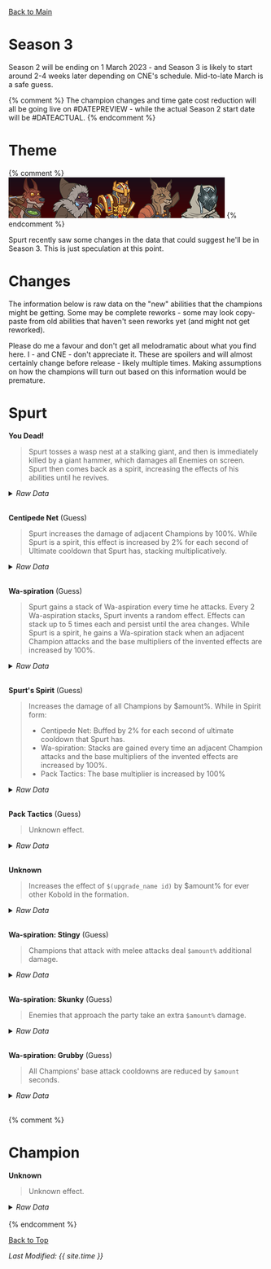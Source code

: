 [Back to Main](index.md)

# Season 3

Season 2 will be ending on 1 March 2023 - and Season 3 is likely to start around 2-4 weeks later depending on CNE's schedule. Mid-to-late March is a safe guess.

{% comment %}
The champion changes and time gate cost reduction will all be going live on #DATEPREVIEW - while the actual Season 2 start date will be #DATEACTUAL.
{% endcomment %}

# Theme

{% comment %}
![Season 3 Profile](images/portrait_s3.png)
{% endcomment %}

Spurt recently saw some changes in the data that could suggest he'll be in Season 3. This is just speculation at this point.

# Changes

The information below is raw data on the "new" abilities that the champions might be getting. Some may be complete reworks - some may look copy-paste from old abilities that haven't seen reworks yet (and might not get reworked).

Please do me a favour and don't get all melodramatic about what you find here. I - and CNE - don't appreciate it. These are spoilers and will almost certainly change before release - likely multiple times. Making assumptions on how the champions will turn out based on this information would be premature.

# Spurt

**You Dead!**
> Spurt tosses a wasp nest at a stalking giant, and then is immediately killed by a giant hammer, which damages all Enemies on screen. Spurt then comes back as a spirit, increasing the effects of his abilities until he revives.
<details><summary><em>Raw Data</em></summary>
<p>
<pre>
{
	"description": "Spurt tosses a wasp nest at a stalking giant, and then is immediately killed.",
	"long_description": "Spurt tosses a wasp nest at a stalking giant, and then is immediately killed by a giant hammer, which damages all Enemies on screen. Spurt then comes back as a spirit, increasing the effects of his abilities until he revives.",
	"damage_modifier": 0.03,
	"damage_types": ["ranged"],
	"graphic_id": 5454,
	"target": "all",
	"aoe_radius": 0,
	"tags": [
		"ranged",
		"ultimate"
	],
	"num_targets": 1,
	"animations": [{
		"powerup_after_jump": true,
		"damage_frame": 80,
		"effect_frames": {"jump_back": {
			"activate_on_animation_cancelled": true,
			"apply_to_hero": true,
			"effect_string": "effect_def,1429"
		}},
		"fade_back_in": true,
		"visual_effect_frames": {"-22": {
			"effect": "animated_clip",
			"scale": 1.15,
			"graphic_id": 5490
		}},
		"power_up_sequence": {
			"visual_effect_frames": {"19": {
				"projectile_details": {"projectile_graphic_id": 5476},
				"effect": "projectile",
				"offset_x": 1600,
				"projectile": "wasp_bag",
				"offset_y": -200
			}},
			"animation_sequence_name": "attack"
		},
		"jump_center": true,
		"require_targets_to_start": false,
		"refresh_damage_targets_at_hit": true,
		"type": "melee_attack"
	}],
	"name": "You Dead!",
	"cooldown": 120,
	"id": 605
}
</pre>
</p>
</details>
<br />

**Centipede Net** (Guess)
> Spurt increases the damage of adjacent Champions by 100%.
> While Spurt is a spirit, this effect is increased by 2% for each second of Ultimate cooldown that Spurt has, stacking multiplicatively.
<details><summary><em>Raw Data</em></summary>
<p>
<pre>
{
	"effect_keys": [{
		"effect_string": "hero_dps_multiplier_mult,100",
		"targets": ["adj"]
	}],
	"requirements": [],
	"description": {
		"pre": {"conditions": [
			{
				"condition": "upgrade_purchased 10682",
				"desc": "Spurt Increases the damage of Champions within two slots by $amount%"
			},
			{"desc": "Spurt increases the damage of adjacent Champions by $amount%"}
		]},
		"post": {"conditions": [{
			"condition": "spurt_is_spirit_v2",
			"desc": "^^(While Spurt is a spirit, this effect is increased by 2% for each second of Ultimate cooldown that Spurt has, stacking multiplicatively)"
		}]}
	},
	"id": 1426,
	"flavour_text": "",
	"graphic_id": 5448,
	"properties": []
}
</pre>
</p>
</details>
<br />

**Wa-spiration** (Guess)
> Spurt gains a stack of Wa-aspiration every time he attacks. Every 2 Wa-aspiration stacks, Spurt invents a random effect. Effects can stack up to 5 times each and persist until the area changes.
> While Spurt is a spirit, he gains a Wa-spiration stack when an adjacent Champion attacks and the base multipliers of the invented effects are increased by 100%.
<details><summary><em>Raw Data</em></summary>
<p>
<pre>
{
	"effect_keys": [{
		"effect_ids": [
			1433,
			1434,
			1435
		],
		"max_effect_stacks": 5,
		"stacks_until_effect": 2,
		"effect_string": "spurt_waspiration_v2"
	}],
	"requirements": [],
	"description": {
		"pre": "Spurt gains a stack of Wa-aspiration every time he attacks. Every $(stacks_until_effect) Wa-aspiration stacks, Spurt invents a random effect. Effects can stack up to $(max_effect_stacks) times each and persist until the area changes.",
		"post": {"conditions": [{
			"condition": "not static_desc",
			"desc": "^^$(spurt_waspiration_v2_desc)"
		}]},
		"desc": {"conditions": [{
			"condition": "spurt_is_spirit_v2",
			"desc": "^(While Spurt is a spirit, he gains a Wa-spiration stack when an adjacent Champion attacks and the base multipliers of the invented effects are increased by 100%)"
		}]}
	},
	"id": 1428,
	"flavour_text": "",
	"graphic_id": 5451,
	"properties": {
		"use_outgoing_description": true,
		"is_formation_ability": true,
		"show_incoming": false
	}
}
</pre>
</p>
</details>
<br />

**Spurt's Spirit** (Guess)
> Increases the damage of all Champions by $amount%.
> While in Spirit form:
> - Centipede Net: Buffed by 2% for each second of ultimate cooldown that Spurt has.
> - Wa-spiration: Stacks are gained every time an adjacent Champion attacks and the base multipliers of the invented effects are increased by 100%.
> - Pack Tactics: The base multiplier is increased by 100%
<details><summary><em>Raw Data</em></summary>
<p>
<pre>
{
	"effect_keys": [
		{
			"spurt_ult_attack_id": 605,
			"pack_tactics_buff_effect_id": 1431,
			"centipede_net_buff_effect_id": 1432,
			"effect_string": "spurt_spirit_v2",
			"centipede_net_upgrade_id": 10678,
			"seconds_left_on_ult_to_remove_spirit": 10,
			"spirit_graphic_id": 5477,
			"pack_tactics_upgrade_id": 10680
		},
		{"effect_string": "global_dps_multiplier_mult,400"},
		{
			"effect_string": "change_base_attack,201",
			"targets": ["self"]
		}
	],
	"requirements": [],
	"description": {"desc": "Increases the damage of all Champions by $amount%^^While in Spirit form:^Centipede Net: Buffed by 2% for each second of ultimate cooldown that Spurt has^Wa-spiration: Stacks are gained every time an adjacent Champion attacks and the base multipliers of the invented effects are increased by 100%^Pack Tactics: The base multiplier is increased by 100%"},
	"id": 1429,
	"flavour_text": "",
	"graphic_id": 0,
	"properties": {
		"use_outgoing_description": true,
		"is_formation_ability": true,
		"effect_name": "Spurt's Spirit",
		"show_incoming": false
	}
}
</pre>
</p>
</details>
<br />

**Pack Tactics** (Guess)
> Unknown effect.
<details><summary><em>Raw Data</em></summary>
<p>
<pre>
{
	"effect_keys": [{
		"stacks_multiply": true,
		"effect_string": "global_dps_mult_by_tag_mult,100,kobold"
	}],
	"requirements": [],
	"description": {
		"pre": "Increases the damage of all Champions by $(not_buffed amount)% for every Kobold in the formation, including Spurt.",
		"post": {"conditions": [{
			"condition": "spurt_is_spirit_v2",
			"desc": "^^(Base multiplier increased by 100% while Spurt is a spirit)"
		}]}
	},
	"id": 1430,
	"flavour_text": "",
	"graphic_id": 5450,
	"properties": {
		"use_outgoing_description": true,
		"is_formation_ability": true,
		"show_incoming": false
	}
}
</pre>
</p>
</details>
<br />

**Unknown**
> Increases the effect of `$(upgrade_name id)` by $amount% for ever other Kobold in the formation.
<details><summary><em>Raw Data</em></summary>
<p>
<pre>
{
	"effect_keys": [{"effect_string": "buff_upgrade,100,10680"}],
	"requirements": [],
	"description": {"desc": "Increases the effect of $(upgrade_name id) by $amount% for ever other Kobold in the formation"},
	"id": 1431,
	"flavour_text": "",
	"graphic_id": 0,
	"properties": []
}
</pre>
</p>
</details>
<br />

**Wa-spiration: Stingy** (Guess)
> Champions that attack with melee attacks deal `$amount%` additional damage.
<details><summary><em>Raw Data</em></summary>
<p>
<pre>
{
	"effect_keys": [
		{
			"stacks_multiply": true,
			"effect_string": "increase_monster_damage_from,200,melee",
			"max_stacks": 5,
			"stacks_on_trigger": "will_manually_stack"
		},
		{
			"amount": 200,
			"stacks_multiply": true,
			"show_bonus": true,
			"effect_string": "show_in_spurt_outgoing",
			"max_stacks": 5,
			"stacks_on_trigger": "will_manually_stack",
			"targets": [{
				"hero_ids": [
					43,
					132
				],
				"type": "heroes"
			}]
		}
	],
	"requirements": [],
	"description": {"desc": "Champions that attack with melee attacks deal $amount% additional damage"},
	"id": 1433,
	"flavour_text": "",
	"graphic_id": 5451,
	"properties": {
		"use_outgoing_description": true,
		"is_formation_ability": true,
		"show_in_owner_outgoing": true,
		"effect_name": "Wa-spiration: Stingy"
	}
}
</pre>
</p>
</details>
<br />

**Wa-spiration: Skunky** (Guess)
> Enemies that approach the party take an extra `$amount%` damage.
<details><summary><em>Raw Data</em></summary>
<p>
<pre>
{
	"effect_keys": [
		{
			"stacks_multiply": true,
			"active_graphic_id": 2654,
			"effect_string": "increase_monster_damage_percent_to_party,200,80",
			"max_stacks": 5,
			"stacks_on_trigger": "will_manually_stack"
		},
		{
			"amount": 200,
			"stacks_multiply": true,
			"show_bonus": true,
			"effect_string": "show_in_spurt_outgoing",
			"max_stacks": 5,
			"stacks_on_trigger": "will_manually_stack",
			"targets": [{
				"hero_ids": [
					43,
					132
				],
				"type": "heroes"
			}]
		}
	],
	"requirements": [],
	"description": {"desc": "Enemies that approach the party take an extra $amount% damage"},
	"id": 1434,
	"flavour_text": "",
	"graphic_id": 5451,
	"properties": {
		"use_outgoing_description": true,
		"is_formation_ability": true,
		"show_in_owner_outgoing": true,
		"effect_name": "Wa-spiration: Skunky"
	}
}
</pre>
</p>
</details>
<br />

**Wa-spiration: Grubby** (Guess)
> All Champions' base attack cooldowns are reduced by `$amount` seconds.
<details><summary><em>Raw Data</em></summary>
<p>
<pre>
{
	"effect_keys": [
		{
			"effect_string": "reduce_attack_cooldown,0.1",
			"max_stacks": 5,
			"stacks_on_trigger": "will_manually_stack"
		},
		{
			"amount": 0.1,
			"bonus_is_seconds": true,
			"show_bonus": true,
			"effect_string": "show_in_spurt_outgoing",
			"max_stacks": 5,
			"stacks_on_trigger": "will_manually_stack",
			"targets": [{
				"hero_ids": [
					43,
					132
				],
				"type": "heroes"
			}]
		}
	],
	"requirements": [],
	"description": {"desc": "All Champions' base attack cooldowns are reduced by $amount seconds"},
	"id": 1435,
	"flavour_text": "",
	"graphic_id": 5451,
	"properties": {
		"use_outgoing_description": true,
		"is_formation_ability": true,
		"show_in_owner_outgoing": true,
		"effect_name": "Wa-spiration: Grubby"
	}
}
</pre>
</p>
</details>
<br />

{% comment %}
# Champion

**Unknown**
> Unknown effect.
<details><summary><em>Raw Data</em></summary>
<p>
<pre>
</pre>
</p>
</details>
<br />
{% endcomment %}

[Back to Top](#top)

*Last Modified: {{ site.time }}*